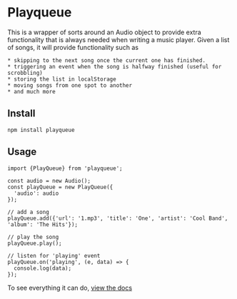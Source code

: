 # Playqueue

This is a wrapper of sorts around an Audio object to provide extra functionality
that is always needed when writing a music player. Given a list of songs, it will
provide functionality such as 

    * skipping to the next song once the current one has finished.
    * triggering an event when the song is halfway finished (useful for scrobbling)
    * storing the list in localStorage
    * moving songs from one spot to another
    * and much more


## Install

    npm install playqueue


## Usage

    import {PlayQueue} from 'playqueue'; 
    
    const audio = new Audio();
    const playQueue = new PlayQueue({
      'audio': audio
    });
    
    // add a song
    playQueue.add({'url': '1.mp3', 'title': 'One', 'artist': 'Cool Band', 'album': 'The Hits'});
    
    // play the song
    playQueue.play();
    
    // listen for 'playing' event
    playQueue.on('playing', (e, data) => {
      console.log(data);
    });
    
To see everything it can do, [view the docs](PlayQueue.html)